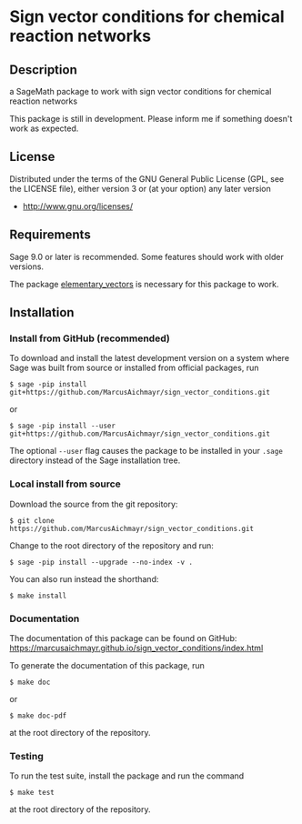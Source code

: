# Sign vector conditions for chemical reaction networks

## Description

a SageMath package to work with sign vector conditions for chemical reaction networks

This package is still in development. Please inform me if something doesn't work as expected.

## License

Distributed under the terms of the GNU General Public License (GPL, see the
LICENSE file), either version 3 or (at your option) any later version

- http://www.gnu.org/licenses/

## Requirements

Sage 9.0 or later is recommended. Some features should work with older versions.

The package [elementary_vectors](https://github.com/MarcusAichmayr/elementary_vectors) is necessary for this package to work.

## Installation

### Install from GitHub (recommended)

To download and install the latest development version on a system where Sage
was built from source or installed from official packages, run

    $ sage -pip install git+https://github.com/MarcusAichmayr/sign_vector_conditions.git

or

    $ sage -pip install --user git+https://github.com/MarcusAichmayr/sign_vector_conditions.git

The optional `--user` flag causes the package to be installed in your `.sage` directory instead of the Sage installation tree.

### Local install from source

Download the source from the git repository:

    $ git clone https://github.com/MarcusAichmayr/sign_vector_conditions.git

Change to the root directory of the repository and run:

    $ sage -pip install --upgrade --no-index -v .

You can also run instead the shorthand:

    $ make install

### Documentation

The documentation of this package can be found on GitHub:
https://marcusaichmayr.github.io/sign_vector_conditions/index.html

To generate the documentation of this package, run

    $ make doc

or

    $ make doc-pdf

at the root directory of the repository.

### Testing

To run the test suite, install the package and run the command

    $ make test

at the root directory of the repository.
